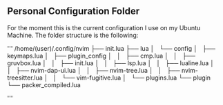 ## Personal Configuration Folder

For the moment this is the current configuration I use on my Ubuntu Machine.
The folder structure is the following:

'''
/home/(user)/.config/nvim
├── init.lua
├── lua
│   └── config
│       ├── keymaps.lua
│       ├── plugin_config
│       │   ├── cmp.lua
│       │   ├── gruvbox.lua
│       │   ├── init.lua
│       │   ├── lsp.lua
│       │   ├── lualine.lua
│       │   ├── nvim-dap-ui.lua
│       │   ├── nvim-tree.lua
│       │   ├── nvim-treesitter.lua
│       │   └── vim-fugitive.lua
│       └── plugins.lua
└── plugin
    └── packer_compiled.lua

'''
